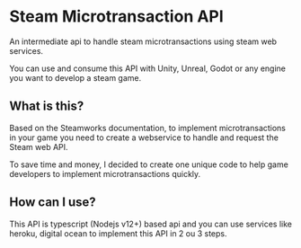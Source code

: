 # Steam Microtransaction API

An intermediate api to handle steam microtransactions using steam web services.

You can use and consume this API with Unity, Unreal, Godot or any engine you want to develop a steam game.

## What is this?

Based on the Steamworks documentation, to implement microtransactions in your game you need to create a webservice to handle and request the Steam web API.

To save time and money, I decided to create one unique code to help game developers to implement microtransactions quickly.

## How can I use?

This API is typescript (Nodejs v12+) based api and you can use services like heroku, digital ocean to implement this API in 2 ou 3 steps.

